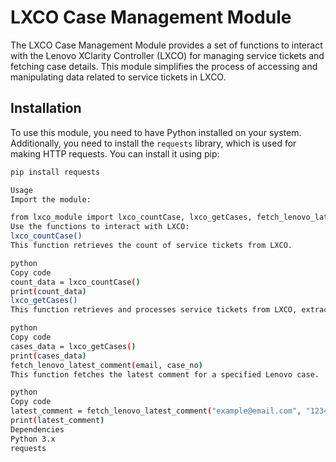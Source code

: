 
# LXCO Case Management Module

The LXCO Case Management Module provides a set of functions to interact with the Lenovo XClarity Controller (LXCO) for managing service tickets and fetching case details. This module simplifies the process of accessing and manipulating data related to service tickets in LXCO.

## Installation

To use this module, you need to have Python installed on your system. Additionally, you need to install the `requests` library, which is used for making HTTP requests. You can install it using pip:

```bash
pip install requests

Usage
Import the module:

from lxco_module import lxco_countCase, lxco_getCases, fetch_lenovo_latest_comment
Use the functions to interact with LXCO:
lxco_countCase()
This function retrieves the count of service tickets from LXCO.

python
Copy code
count_data = lxco_countCase()
print(count_data)
lxco_getCases()
This function retrieves and processes service tickets from LXCO, extracting relevant information.

python
Copy code
cases_data = lxco_getCases()
print(cases_data)
fetch_lenovo_latest_comment(email, case_no)
This function fetches the latest comment for a specified Lenovo case.

python
Copy code
latest_comment = fetch_lenovo_latest_comment("example@email.com", "123456")
print(latest_comment)
Dependencies
Python 3.x
requests
